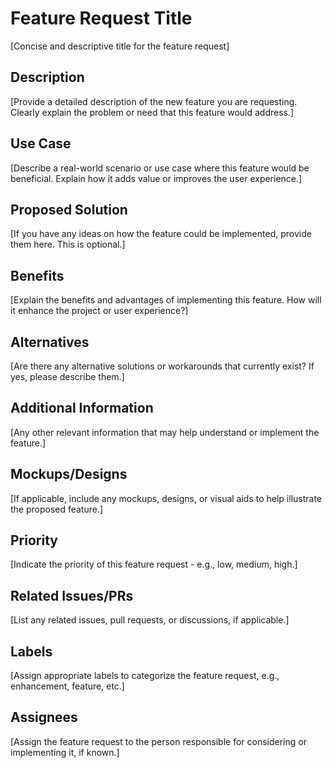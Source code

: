 # Feature Request Title

[Concise and descriptive title for the feature request]

## Description

[Provide a detailed description of the new feature you are requesting. Clearly explain the problem or need that this feature would address.]

## Use Case

[Describe a real-world scenario or use case where this feature would be beneficial. Explain how it adds value or improves the user experience.]

## Proposed Solution

[If you have any ideas on how the feature could be implemented, provide them here. This is optional.]

## Benefits

[Explain the benefits and advantages of implementing this feature. How will it enhance the project or user experience?]

## Alternatives

[Are there any alternative solutions or workarounds that currently exist? If yes, please describe them.]

## Additional Information

[Any other relevant information that may help understand or implement the feature.]

## Mockups/Designs

[If applicable, include any mockups, designs, or visual aids to help illustrate the proposed feature.]

## Priority

[Indicate the priority of this feature request - e.g., low, medium, high.]

## Related Issues/PRs

[List any related issues, pull requests, or discussions, if applicable.]

## Labels

[Assign appropriate labels to categorize the feature request, e.g., enhancement, feature, etc.]

## Assignees

[Assign the feature request to the person responsible for considering or implementing it, if known.]
